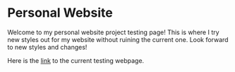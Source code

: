 # Personal Website
Welcome to my personal website project testing page! This is where I try new styles out for my website without ruining the current one. Look forward to new styles and changes!

Here is the [link](https://abdulazizkhader.github.io/PersonalWebsite/) to the current testing webpage.
